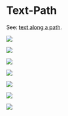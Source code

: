 # Text-Path

See: [text along a path](https://github.com/silky/fashion/issues/108).

![](images/a.png)

![](images/b.png)

![](images/c.png)

![](images/d.png)

![](images/e.png)

![](images/f.png)

![](images/g.png)

